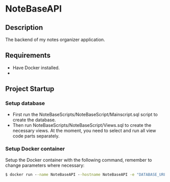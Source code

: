 #  NoteBaseAPI

## Description
The backend of my notes organizer application.

## Requirements
- Have Docker installed.
- 
## Project Startup

### Setup database
- First run the NoteBaseScripts/NoteBaseScript/Mainscript.sql script to create the database.
- Then run NoteBaseScripts/NoteBaseScript/Views.sql to create the necessary views. At the moment, you need to select and run all view code parts separately.

### Setup Docker container
Setup the Docker container with the following command, remember to change parameters where necessary:
```cmd
$ docker run --name NoteBaseAPI --hostname NoteBaseAPI -e "DATABASE_URL = Data Source={IP},{port};Initial Catalog=NoteBase;User id={UserId};Password={Password};Connect Timeout=300;" -p {port}:80 -d joeyremmers/notebaseAPI
```
